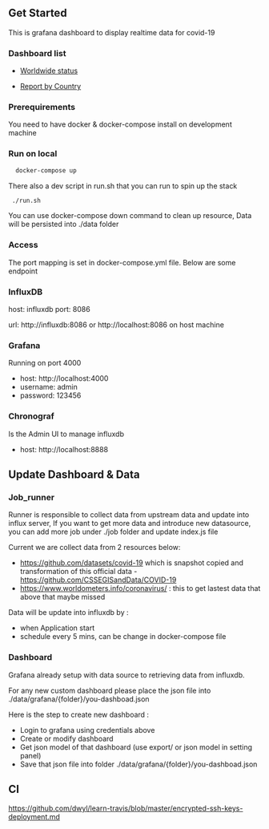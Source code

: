 ## Get Started
This is grafana dashboard to display realtime data for covid-19

[screenshot]: https://i.ibb.co/ZHRVyKv/Status-By-Country-Grafana.png "screenshot"
### Dashboard list
- [Worldwide status](http://35.244.82.173/d/7MF36NrZk/worldwide-status?orgId=1)

- [Report by Country](http://35.244.82.173/d/vLGPaH9Zk/status-by-country?orgId=1&var-country_name=Australia)


### Prerequirements
You need to have docker & docker-compose install on development machine

### Run on local
```sh
  docker-compose up
```

There also a dev script in run.sh that you can run to spin up the stack
```sh
 ./run.sh

```

You can use docker-compose down command to clean up resource, Data will be persisted into ./data folder

### Access
The port mapping is set in docker-compose.yml file. Below are some endpoint

### InfluxDB
host: influxdb
port: 8086 

url: http://influxdb:8086 or http://localhost:8086 on host machine


### Grafana

Running on port 4000 
- host: http://localhost:4000
- username: admin
- password: 123456

### Chronograf
Is the Admin UI to manage influxdb
- host: http://localhost:8888

## Update Dashboard & Data
### Job_runner
Runner is responsible to collect data from upstream data and update into influx server, If you want to get more data and introduce new datasource, you can add more job  under ./job folder and update index.js file

Current we are collect data from 2 resources below:
- https://github.com/datasets/covid-19 which is snapshot copied and transformation of this official data - https://github.com/CSSEGISandData/COVID-19
- https://www.worldometers.info/coronavirus/ : this to get lastest data that above that maybe missed

Data will be update into influxdb by :
- when Application start
- schedule every 5 mins, can be change in docker-compose file
### Dashboard
Grafana already setup with data source to retrieving data from influxdb. 

For any new custom dashboard please place the json file into ./data/grafana/{folder}/you-dashboad.json

Here is the step to create new dashboard :
- Login to grafana using credentials above
- Create or modify dashboard
- Get json model of that dashboard (use export/ or json model in setting panel)
- Save that json file into folder ./data/grafana/{folder}/you-dashboad.json


## CI

https://github.com/dwyl/learn-travis/blob/master/encrypted-ssh-keys-deployment.md
